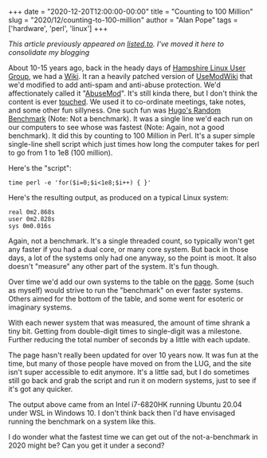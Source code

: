 +++
date = "2020-12-20T12:00:00-00:00"
title = "Counting to 100 Million"
slug = "2020/12/counting-to-100-million"
author = "Alan Pope"
tags = ['hardware', 'perl', 'linux']
+++

*This article previously appeared on [listed.to](https://listed.to/@popey/17544/counting-to-100-million). I've moved it here to consolidate my blogging*

About 10-15 years ago, back in the heady days of [Hampshire Linux User Group](http://www.hants.lug.org.uk/), we had a [Wiki](http://www.hants.lug.org.uk/wiki). It ran a heavily patched version of [UseModWiki](http://www.usemod.com/cgi-bin/wiki.pl) that we'd modified to add anti-spam and anti-abuse protection. We'd affectionately called it "[AbuseMod](http://www.hants.lug.org.uk/wiki/AbuseMod)". It's still kinda there, but I don't think the content is ever [touched](http://www.hants.lug.org.uk/wiki/RecentChanges).
We used it to co-ordinate meetings, take notes, and some other fun sillyness. One such fun was [Hugo's Random Benchmark]([http://www.hants.lug.org.uk/wiki/HugoRandomBenchmark](https://web.archive.org/web/20160328134739/https://www.hants.lug.org.uk/wiki/HugoRandomBenchmark)) (Note: Not a benchmark). It was a single line we'd each run on our computers to see whose was fastest (Note: Again, not a good benchmark). It did this by counting to 100 Million in Perl. It's a super simple single-line shell script which just times how long the computer takes for perl to go from 1 to 1e8 (100 million).

Here's the "script":

`time perl -e 'for($i=0;$i<1e8;$i++) { }'`

Here's the resulting output, as produced on a typical Linux system:
```
real 0m2.868s
user 0m2.828s
sys 0m0.016s
```
Again, not a benchmark. It's a single threaded count, so typically won't get any faster if you had a dual core, or many core system. But back in those days, a lot of the systems only had one anyway, so the point is moot. It also doesn't "measure" any other part of the system. It's fun though.

Over time we'd add our own systems to the table on the [page]([http://www.hants.lug.org.uk/wiki/HugoRandomBenchmark](https://web.archive.org/web/20160328134739/https://www.hants.lug.org.uk/wiki/HugoRandomBenchmark)). Some (such as myself) would strive to run the "benchmark" on ever faster systems. Others aimed for the bottom of the table, and some went for esoteric or imaginary systems.

With each newer system that was measured, the amount of time shrank a tiny bit. Getting from double-digit times to single-digit was a milestone. Further reducing the total number of seconds by a little with each update. 

The page hasn't really been updated for over 10 years now. It was fun at the time, but many of those people have moved on from the LUG, and the site isn't super accessible to edit anymore. It's a little sad, but I do sometimes still go back and grab the script and run it on modern systems, just to see if it's got any quicker.

The output above came from an Intel i7-6820HK running Ubuntu 20.04 under WSL in Windows 10. I don't think back then I'd have envisaged running the benchmark on a system like this. 

I do wonder what the fastest time we can get out of the not-a-benchmark in 2020 might be? Can you get it under a second?

